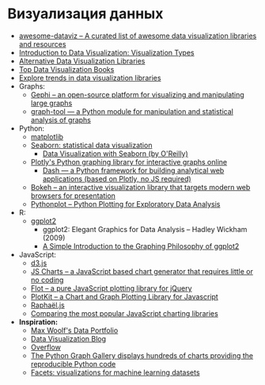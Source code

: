# Визуализация данных

* [awesome-dataviz – A curated list of awesome data visualization libraries and resources](https://github.com/fasouto/awesome-dataviz)
* [Introduction to Data Visualization: Visualization Types](http://guides.library.duke.edu/datavis/vis_types)
* [Alternative Data Visualization Libraries](http://datavizcatalogue.com/blog/other-data-visualization-libraries/)
* [Top Data Visualization Books](https://infogr.am/blog/data-visualization-books/)
* [Explore trends in data visualization libraries](https://www.datascience.com/trends/data-visualization?trends=5,1,6&trend_names=matplotlib+plotly+ggplot&avg=21&scaling=absolute&metric=New%20Files)
* Graphs:
   * [Gephi – an open-source platform for visualizing and manipulating large graphs](https://github.com/gephi/gephi)
   * [graph-tool — a Python module for manipulation and statistical analysis of graphs](https://graph-tool.skewed.de)
* Python:
    * [matplotlib](http://matplotlib.org)
    * [Seaborn: statistical data visualization](http://seaborn.pydata.org)
      * [Data Visualization with Seaborn (by O'Reilly)](https://www.oreilly.com/learning/data-visualization-with-seaborn)
    * [Plotly's Python graphing library for interactive graphs online](https://plot.ly/python/)
      * [Dash — a Python framework for building analytical web applications (based on Plotly, no JS required)](https://plot.ly/products/dash/)
    * [Bokeh – an interactive visualization library that targets modern web browsers for presentation](http://bokeh.pydata.org/en/latest/)
    * [Pythonplot – Python Plotting for Exploratory Data Analysis](http://pythonplot.com/)
* R:
    * [ggplot2](http://docs.ggplot2.org/)
        * ggplot2: Elegant Graphics for Data Analysis – Hadley Wickham (2009)
        * [A Simple Introduction to the Graphing Philosophy of ggplot2](https://tomhopper.me/2014/03/28/a-simple-introduction-to-the-graphing-philosophy-of-ggplot2/)
* JavaScript:
    * [d3.js](https://github.com/d3/d3/wiki/Gallery)
    * [JS Charts – a JavaScript based chart generator that requires little or no coding](http://www.jscharts.com/)
    * [Flot – a pure JavaScript plotting library for jQuery](http://www.flotcharts.org/)
    * [PlotKit – a Chart and Graph Plotting Library for Javascript](http://www.liquidx.net/plotkit/)
    * [Raphaël.js](http://dmitrybaranovskiy.github.io/raphael/)
    * [Comparing the most popular JavaScript charting libraries](https://blog.logrocket.com/comparing-the-most-popular-javascript-charting-libraries-f76fbe59ffd0)
* **Inspiration:** 
    * [Max Woolf's Data Portfolio](http://minimaxir.com/data-portfolio/)
    * [Data Visualization Blog](http://excelcharts.com/posts/)
    * [Overflow](http://overflow.solutions/)
    * [The Python Graph Gallery displays hundreds of charts providing the reproducible Python code](https://python-graph-gallery.com/)
   * [Facets: visualizations for machine learning datasets](https://pair-code.github.io/facets/)
